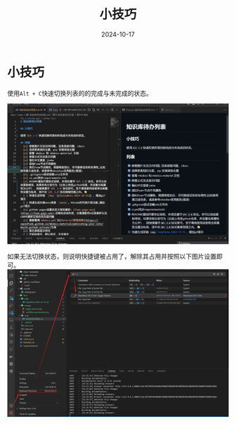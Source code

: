 ﻿---
title: 小技巧
date: 2024-10-17
type: TODO
tags:
  - tips
---

# 小技巧


使用`Alt + C`快速切换列表的的完成与未完成的状态。

![切换列表完成状态](../images/toggle_task_list.gif)

如果无法切换状态，则说明快捷键被占用了，解除其占用并按照以下图片设置即可。
![设置Alt + C快捷键](../images/alt+c.png)
